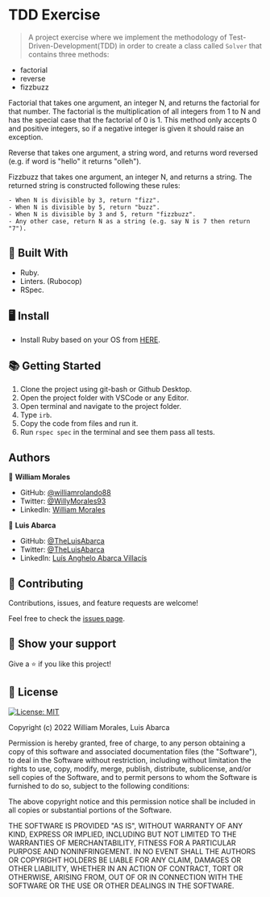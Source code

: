 # TDD Exercise

> A project exercise where we implement the methodology of Test-Driven-Development(TDD)
in order to create a class called `Solver` that contains three methods:
- factorial
- reverse
- fizzbuzz

Factorial that takes one argument, an integer N, and returns the factorial for that number. 
The factorial is the multiplication of all integers from 1 to N and has the special case that 
the factorial of 0 is 1. This method only accepts 0 and positive integers, so if a negative integer 
is given it should raise an exception.

Reverse that takes one argument, a string word, and returns word reversed (e.g. if word is "hello" 
it returns "olleh").

Fizzbuzz that takes one argument, an integer N, and returns a string. The returned string is constructed 
following these rules:

    - When N is divisible by 3, return "fizz".
    - When N is divisible by 5, return "buzz".
    - When N is divisible by 3 and 5, return "fizzbuzz".
    - Any other case, return N as a string (e.g. say N is 7 then return "7").

## 🧩 Built With

- Ruby.
- Linters. (Rubocop)
- RSpec.
## 🖥️ Install

- Install Ruby based on your OS from [HERE](https://www.ruby-lang.org/en/downloads/).

## 📚 Getting Started

1. Clone the project using git-bash or Github Desktop.
2. Open the project folder with VSCode or any Editor.
3. Open terminal and navigate to the project folder.
4. Type `irb`.
5. Copy the code from files and run it.
6. Run `rspec spec` in the terminal and see them pass all tests.

## Authors

👤 **William Morales**

- GitHub: [@williamrolando88](https://github.com/williamrolando88)
- Twitter: [@WillyMorales93](https://twitter.com/WillyMorales93)
- LinkedIn: [William Morales](https://www.linkedin.com/in/william-rolando-morales/)

👤 **Luis Abarca**

- GitHub: [@TheLuisAbarca](https://github.com/theLuisAbarca/)
- Twitter: [@TheLuisAbarca](https://twitter.com/TheLuisAbarca)
- LinkedIn: [Luís Anghelo Abarca Villacís](https://www.linkedin.com/in/techadvisor-luis-abarca/)

## 🤝 Contributing

Contributions, issues, and feature requests are welcome!

Feel free to check the [issues page](../../issues).

## 👏 Show your support

Give a ⭐️ if you like this project!

<!-- ## 👍 Credits -->

<!--
GUI & Graphic Design: Cindy Shin

- Behance: [Cindy Shin](https://www.behance.net/adagio07)
-->

## 📝 License

[![License: MIT](https://img.shields.io/badge/License-MIT-yellow.svg)](https://opensource.org/licenses/MIT)

Copyright (c) 2022 William Morales, Luis Abarca

Permission is hereby granted, free of charge, to any person obtaining a copy of this software and associated documentation files (the "Software"), to deal in the Software without restriction, including without limitation the rights to use, copy, modify, merge, publish, distribute, sublicense, and/or sell copies of the Software, and to permit persons to whom the Software is furnished to do so, subject to the following conditions:

The above copyright notice and this permission notice shall be included in all copies or substantial portions of the Software.

THE SOFTWARE IS PROVIDED "AS IS", WITHOUT WARRANTY OF ANY KIND, EXPRESS OR IMPLIED, INCLUDING BUT NOT LIMITED TO THE WARRANTIES OF MERCHANTABILITY, FITNESS FOR A PARTICULAR PURPOSE AND NONINFRINGEMENT. IN NO EVENT SHALL THE AUTHORS OR COPYRIGHT HOLDERS BE LIABLE FOR ANY CLAIM, DAMAGES OR OTHER LIABILITY, WHETHER IN AN ACTION OF CONTRACT, TORT OR OTHERWISE, ARISING FROM, OUT OF OR IN CONNECTION WITH THE SOFTWARE OR THE USE OR OTHER DEALINGS IN THE SOFTWARE.